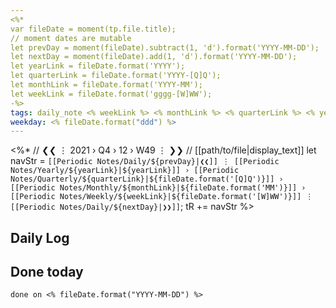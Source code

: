 ```yaml
---
<%*
var fileDate = moment(tp.file.title);
// moment dates are mutable
let prevDay = moment(fileDate).subtract(1, 'd').format('YYYY-MM-DD');
let nextDay = moment(fileDate).add(1, 'd').format('YYYY-MM-DD');
let yearLink = fileDate.format('YYYY');
let quarterLink = fileDate.format('YYYY-[Q]Q');
let monthLink = fileDate.format('YYYY-MM');
let weekLink = fileDate.format('gggg-[W]WW');
-%>
tags: daily_note <% weekLink %> <% monthLink %> <% quarterLink %> <% yearLink %>
weekday: <% fileDate.format("ddd") %>
---
```

<%*
// ❮❮ ⋮ 2021 › Q4 › 12 › W49 ⋮ ❯❯
// [[path/to/file|display_text]]
let navStr = `[[Periodic Notes/Daily/${prevDay}|❮❮]] ⋮ [[Periodic Notes/Yearly/${yearLink}|${yearLink}]] › [[Periodic Notes/Quarterly/${quarterLink}|${fileDate.format('[Q]Q')}]] › [[Periodic Notes/Monthly/${monthLink}|${fileDate.format('MM')}]] › [[Periodic Notes/Weekly/${weekLink}|${fileDate.format('[W]WW')}]] ⋮ [[Periodic Notes/Daily/${nextDay}|❯❯]]`;
tR += navStr
%>
## Daily Log

## Done today 
```tasks 
done on <% fileDate.format("YYYY-MM-DD") %>
``` 

